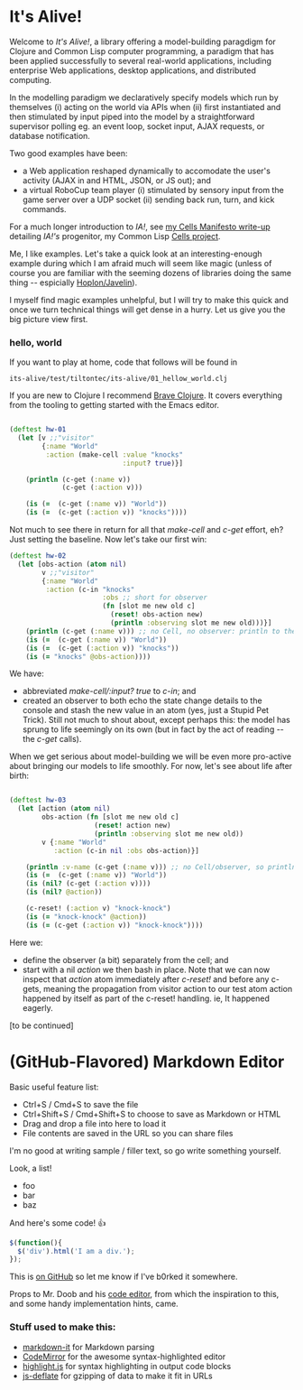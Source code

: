 # It's Alive!
Welcome to *It's Alive!*, a library offering a model-building paragdigm for Clojure and Common Lisp computer programming, a paradigm that has been applied successfully to several real-world applications, including enterprise Web applications, desktop applications, and distributed computing. 

In the modelling paradigm we declaratively specify models which run by themselves (i) acting on the world via APIs when (ii) first instantiated and then stimulated by input piped into the model by a straightforward supervisor polling eg. an event loop, socket input, AJAX requests, or database notification. 

Two good examples have been:

* a Web application reshaped dynamically to accomodate the user's activity (AJAX in and HTML, JSON, or JS out); and
* a virtual RoboCup team player (i) stimulated by sensory input from the game server over a UDP socket (ii) sending back run, turn, and kick commands.

For a much longer introduction to *IA!*, see [my Cells Manifesto write-up](http://smuglispweeny.blogspot.com/2008/02/cells-manifesto.html) detailing *IA!'s* progenitor, my Common Lisp [Cells project](https://github.com/kennytilton/cells).

Me, I like examples. Let's take a quick look at an interesting-enough example during which I am afraid much will seem like magic (unless of course you are familiar with the seeming dozens of libraries doing the same thing -- espicially [Hoplon/Javelin](https://github.com/hoplon/javelin)).

I myself find magic examples unhelpful, but I will try to make this quick and once we turn technical things will get dense in a hurry. Let us give you the big picture view first.

### hello, world
If you want to play at home, code that follows will be found in
```
its-alive/test/tiltontec/its-alive/01_hellow_world.clj
```
If you are new to Clojure I recommend [Brave Clojure](http://www.braveclojure.com/). It covers everything from the tooling to getting started with the Emacs editor.

``` clojure

(deftest hw-01
  (let [v ;;"visitor"
        {:name "World"
         :action (make-cell :value "knocks"
                            :input? true)}]

    (println (c-get (:name v))
             (c-get (:action v)))

    (is (=  (c-get (:name v)) "World"))
    (is (=  (c-get (:action v)) "knocks"))))
```
Not much to see there in return for all that *make-cell* and _c-get_ effort, eh? Just setting the baseline. Now let's take our first win:
```clojure
(deftest hw-02
  (let [obs-action (atom nil)
        v ;;"visitor"
        {:name "World"
         :action (c-in "knocks"
                       :obs ;; short for observer
                       (fn [slot me new old c]
                         (reset! obs-action new)
                         (println :observing slot me new old)))}]
    (println (c-get (:name v))) ;; no Cell, no observer: println to the rescue
    (is (=  (c-get (:name v)) "World"))
    (is (=  (c-get (:action v)) "knocks"))
    (is (= "knocks" @obs-action))))
```
We have:
* abbreviated *make-cell/:input? true* to *c-in*; and
* created an observer to both echo the state change details to the console and stash the new value in an atom (yes, just a Stupid Pet Trick).
Still not much to shout about, except perhaps this: the model has sprung to life seemingly on its own (but in fact by the act of reading -- the *c-get* calls).

When we get serious about model-building we will be even more pro-active about bringing our models to life smoothly. For now, let's see about life after birth:
``` clojure

(deftest hw-03
  (let [action (atom nil)
        obs-action (fn [slot me new old c]
                     (reset! action new)
                     (println :observing slot me new old))
        v {:name "World"
           :action (c-in nil :obs obs-action)}]

    (println :v-name (c-get (:name v))) ;; no Cell/observer, so println
    (is (=  (c-get (:name v)) "World"))
    (is (nil? (c-get (:action v))))
    (is (nil? @action))

    (c-reset! (:action v) "knock-knock")
    (is (= "knock-knock" @action))
    (is (= (c-get (:action v)) "knock-knock"))))
```
Here we:
* define the observer (a bit) separately from the cell; and
* start with a nil *action* we then bash in place.
Note that we can now inspect that *action* atom immediately after *c-reset!* and before any c-gets, meaning the propagation from visitor action to our test atom action happened by itself as part of the c-reset! handling. ie, It happened eagerly.

[to be continued]
# (GitHub-Flavored) Markdown Editor

Basic useful feature list:

 * Ctrl+S / Cmd+S to save the file
 * Ctrl+Shift+S / Cmd+Shift+S to choose to save as Markdown or HTML
 * Drag and drop a file into here to load it
 * File contents are saved in the URL so you can share files


I'm no good at writing sample / filler text, so go write something yourself.

Look, a list!

 * foo
 * bar
 * baz

And here's some code! :+1:

```javascript
$(function(){
  $('div').html('I am a div.');
});
```

This is [on GitHub](https://github.com/jbt/markdown-editor) so let me know if I've b0rked it somewhere.


Props to Mr. Doob and his [code editor](http://mrdoob.com/projects/code-editor/), from which
the inspiration to this, and some handy implementation hints, came.

### Stuff used to make this:

 * [markdown-it](https://github.com/markdown-it/markdown-it) for Markdown parsing
 * [CodeMirror](http://codemirror.net/) for the awesome syntax-highlighted editor
 * [highlight.js](http://softwaremaniacs.org/soft/highlight/en/) for syntax highlighting in output code blocks
 * [js-deflate](https://github.com/dankogai/js-deflate) for gzipping of data to make it fit in URLs
